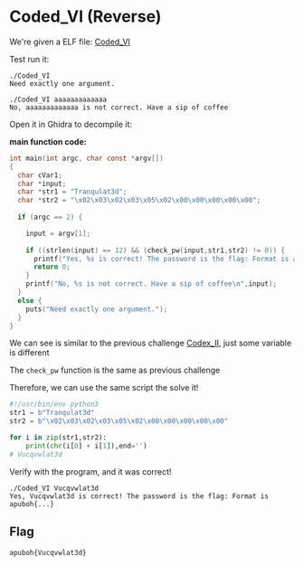 # Coded_VI (Reverse)

We're given a ELF file: [Coded_VI](./Coded_VI)

Test run it:
```
./Coded_VI 
Need exactly one argument.

./Coded_VI aaaaaaaaaaaaa
No, aaaaaaaaaaaaa is not correct. Have a sip of coffee
```

Open it in Ghidra to decompile it:

**main function code:**
```c
int main(int argc, char const *argv[])
{
  char cVar1;
  char *input;
  char *str1 = "Tranqulat3d";
  char *str2 = "\x02\x03\x02\x03\x05\x02\x00\x00\x00\x00\x00";
  
  if (argc == 2) {

    input = argv[1];
    
    if ((strlen(input) == 12) && (check_pw(input,str1,str2) != 0)) {
      printf("Yes, %s is correct! The password is the flag: Format is apuboh{...}\n",input);
      return 0;
    }
    printf("No, %s is not correct. Have a sip of coffee\n",input);
  }
  else {
    puts("Need exactly one argument.");
  }
}
```
We can see is similar to the previous challenge [Codex_II](https://github.com/Hong5489/APUBOH2020/tree/main/codex_II), just some variable is different

The `check_pw` function is the same as previous challenge

Therefore, we can use the same script the solve it!

```py
#!/usr/bin/env python3
str1 = b"Tranqulat3d"
str2 = b"\x02\x03\x02\x03\x05\x02\x00\x00\x00\x00\x00"

for i in zip(str1,str2):
	print(chr(i[0] + i[1]),end='')
# Vucqvwlat3d
```
Verify with the program, and it was correct!
```
./Coded_VI Vucqvwlat3d
Yes, Vucqvwlat3d is correct! The password is the flag: Format is apuboh{...}
```

## Flag
```
apuboh{Vucqvwlat3d}
```